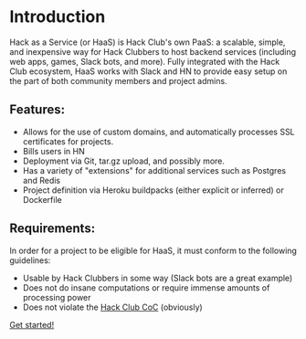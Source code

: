 # Introduction

Hack as a Service (or HaaS) is Hack Club's own PaaS: a scalable, simple, and inexpensive way for Hack Clubbers to host backend services (including web apps, games, Slack bots, and more). Fully integrated with the Hack Club ecosystem, HaaS works with Slack and HN to provide easy setup on the part of both community members and project admins.

## Features:
- Allows for the use of custom domains, and automatically processes SSL certificates for projects.
- Bills users in HN
- Deployment via Git, tar.gz upload, and possibly more.
- Has a variety of "extensions" for additional services such as Postgres and Redis
- Project definition via Heroku buildpacks (either explicit or inferred) or Dockerfile

## Requirements:
In order for a project to be eligible for HaaS, it must conform to the following guidelines:
- Usable by Hack Clubbers in some way (Slack bots are a great example)
- Does not do insane computations or require immense amounts of processing power
- Does not violate the [Hack Club CoC](https://hackclub.com/conduct) (obviously)

[Get started!](/quickstart)
